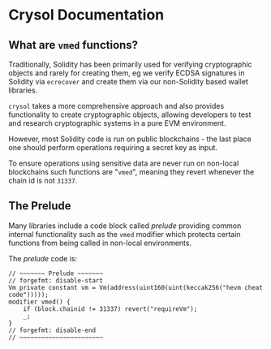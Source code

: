 # Crysol Documentation

## What are `vmed` functions?

Traditionally, Solidity has been primarily used for verifying cryptographic
objects and rarely for creating them, eg we verify ECDSA signatures in Solidity
via `ecrecover` and create them via our non-Solidity based wallet libraries.

`crysol` takes a more comprehensive approach and also provides functionality to
create cryptographic objects, allowing developers to test and research
cryptographic systems in a pure EVM environment.

However, most Solidity code is run on public blockchains - the last place one
should perform operations requiring a secret key as input.

To ensure operations using sensitive data are never run on non-local blockchains
such functions are "`vmed`", meaning they revert whenever the chain id is not `31337`.


## The Prelude

Many libraries include a code block called _prelude_ providing common internal
functionality such as the `vmed` modifier which protects certain functions from
being called in non-local environments.

The _prelude_ code is:

```solidity
// ~~~~~~~ Prelude ~~~~~~~
// forgefmt: disable-start
Vm private constant vm = Vm(address(uint160(uint(keccak256("hevm cheat code")))));
modifier vmed() {
    if (block.chainid != 31337) revert("requireVm");
    _;
}
// forgefmt: disable-end
// ~~~~~~~~~~~~~~~~~~~~~~~
```
